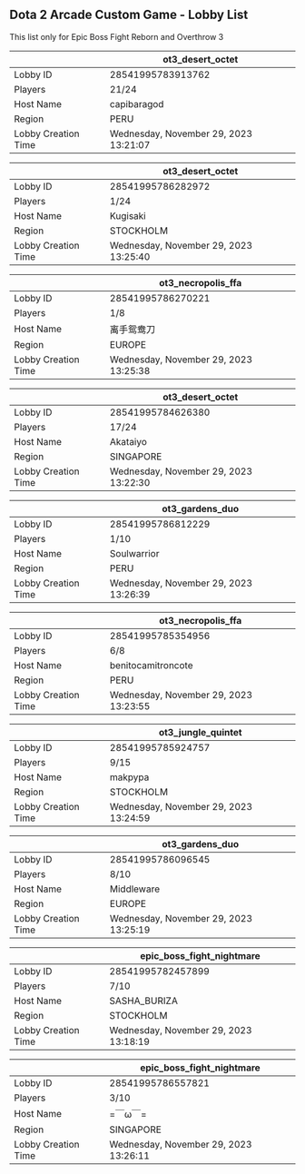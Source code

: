 ## Dota 2 Arcade Custom Game - Lobby List

This list only for Epic Boss Fight Reborn and Overthrow 3

|  | ot3_desert_octet |
| ------ | ------ |
| Lobby ID | 28541995783913762 |
| Players | 21/24 |
| Host Name | capibaragod |
| Region | PERU |
| Lobby Creation Time | Wednesday, November 29, 2023 13:21:07 |


|  | ot3_desert_octet |
| ------ | ------ |
| Lobby ID | 28541995786282972 |
| Players | 1/24 |
| Host Name | Kugisaki |
| Region | STOCKHOLM |
| Lobby Creation Time | Wednesday, November 29, 2023 13:25:40 |


|  | ot3_necropolis_ffa |
| ------ | ------ |
| Lobby ID | 28541995786270221 |
| Players | 1/8 |
| Host Name | 离手鸳鸯刀 |
| Region | EUROPE |
| Lobby Creation Time | Wednesday, November 29, 2023 13:25:38 |


|  | ot3_desert_octet |
| ------ | ------ |
| Lobby ID | 28541995784626380 |
| Players | 17/24 |
| Host Name | Akataiyo |
| Region | SINGAPORE |
| Lobby Creation Time | Wednesday, November 29, 2023 13:22:30 |


|  | ot3_gardens_duo |
| ------ | ------ |
| Lobby ID | 28541995786812229 |
| Players | 1/10 |
| Host Name | Soulwarrior |
| Region | PERU |
| Lobby Creation Time | Wednesday, November 29, 2023 13:26:39 |


|  | ot3_necropolis_ffa |
| ------ | ------ |
| Lobby ID | 28541995785354956 |
| Players | 6/8 |
| Host Name | benitocamitroncote |
| Region | PERU |
| Lobby Creation Time | Wednesday, November 29, 2023 13:23:55 |


|  | ot3_jungle_quintet |
| ------ | ------ |
| Lobby ID | 28541995785924757 |
| Players | 9/15 |
| Host Name | makpypa |
| Region | STOCKHOLM |
| Lobby Creation Time | Wednesday, November 29, 2023 13:24:59 |


|  | ot3_gardens_duo |
| ------ | ------ |
| Lobby ID | 28541995786096545 |
| Players | 8/10 |
| Host Name | Middleware |
| Region | EUROPE |
| Lobby Creation Time | Wednesday, November 29, 2023 13:25:19 |


|  | epic_boss_fight_nightmare |
| ------ | ------ |
| Lobby ID | 28541995782457899 |
| Players | 7/10 |
| Host Name | SASHA_BURIZA |
| Region | STOCKHOLM |
| Lobby Creation Time | Wednesday, November 29, 2023 13:18:19 |


|  | epic_boss_fight_nightmare |
| ------ | ------ |
| Lobby ID | 28541995786557821 |
| Players | 3/10 |
| Host Name | =￣ω￣= |
| Region | SINGAPORE |
| Lobby Creation Time | Wednesday, November 29, 2023 13:26:11 |


